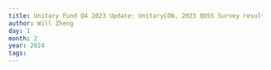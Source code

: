 ```yaml
---
title: Unitary Fund Q4 2023 Update: UnitaryCON, 2023 QOSS Survey results, new grants and project updates
author: Will Zheng
day: 1
month: 2
year: 2024
tags: 
---
```


